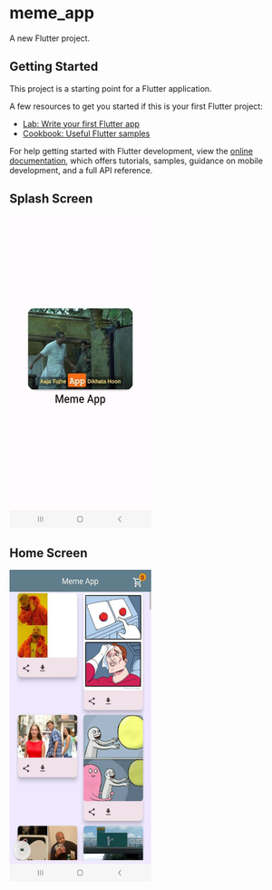 # meme_app

A new Flutter project.

## Getting Started

This project is a starting point for a Flutter application.

A few resources to get you started if this is your first Flutter project:

- [Lab: Write your first Flutter app](https://docs.flutter.dev/get-started/codelab)
- [Cookbook: Useful Flutter samples](https://docs.flutter.dev/cookbook)

For help getting started with Flutter development, view the
[online documentation](https://docs.flutter.dev/), which offers tutorials,
samples, guidance on mobile development, and a full API reference.
## Splash Screen
<kbd><img src="https://github.com/phallyn-chean/meme-app/blob/master/screenshots/splash_screen.jpg" width="250" height="550"></kbd>

## Home Screen
<kbd><img src="https://github.com/phallyn-chean/meme-app/blob/master/screenshots/home_page.jpg" width="250" height="550"></kbd>
